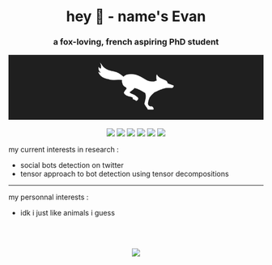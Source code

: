 <h1 align="center">hey 🦊 - name's Evan</h1>
<h3 align="center">a fox-loving, french aspiring PhD student</h3>

<p align="center">
  <img src="banner.gif" alt="GIF d'un renard blanc courant sur un fond noir">
</p>

<p align="center">
  <img src="https://img.shields.io/badge/Spark-1A0722?style=for-the-badge&logo=apachespark&logoColor=white)">
  <img src="https://img.shields.io/badge/python-3C1032?style=for-the-badge&logo=python&logoColor=white">
  <img src="https://img.shields.io/badge/Scala-BE3144?style=for-the-badge&logo=scala&logoColor=white">
  <img src="https://img.shields.io/badge/Java-A32A43?style=for-the-badge&logo=openjdk&logoColor=white)">
  <img src="https://img.shields.io/badge/c++-F05941?style=for-the-badge&logo=c%2B%2B&logoColor=white">
  <img src="https://img.shields.io/badge/c-F37B68?style=for-the-badge&logo=c&logoColor=white">
</p>



my current interests in research :
- social bots detection on twitter
- tensor approach to bot detection using tensor decompositions

<hr>

my personnal interests :
- idk i just like animals i guess

<br>
<br>

<p align="center">
  <img src="https://github-readme-stats.vercel.app/api/top-langs/?username=RenardBOT&langs_count=7&theme=dracula">
</p>
